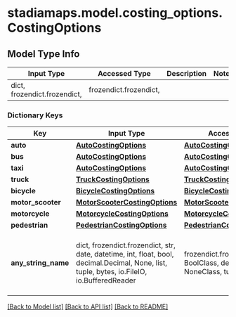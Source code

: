 # stadiamaps.model.costing_options.CostingOptions

## Model Type Info
Input Type | Accessed Type | Description | Notes
------------ | ------------- | ------------- | -------------
dict, frozendict.frozendict,  | frozendict.frozendict,  |  | 

### Dictionary Keys
Key | Input Type | Accessed Type | Description | Notes
------------ | ------------- | ------------- | ------------- | -------------
**auto** | [**AutoCostingOptions**](AutoCostingOptions.md) | [**AutoCostingOptions**](AutoCostingOptions.md) |  | [optional] 
**bus** | [**AutoCostingOptions**](AutoCostingOptions.md) | [**AutoCostingOptions**](AutoCostingOptions.md) |  | [optional] 
**taxi** | [**AutoCostingOptions**](AutoCostingOptions.md) | [**AutoCostingOptions**](AutoCostingOptions.md) |  | [optional] 
**truck** | [**TruckCostingOptions**](TruckCostingOptions.md) | [**TruckCostingOptions**](TruckCostingOptions.md) |  | [optional] 
**bicycle** | [**BicycleCostingOptions**](BicycleCostingOptions.md) | [**BicycleCostingOptions**](BicycleCostingOptions.md) |  | [optional] 
**motor_scooter** | [**MotorScooterCostingOptions**](MotorScooterCostingOptions.md) | [**MotorScooterCostingOptions**](MotorScooterCostingOptions.md) |  | [optional] 
**motorcycle** | [**MotorcycleCostingOptions**](MotorcycleCostingOptions.md) | [**MotorcycleCostingOptions**](MotorcycleCostingOptions.md) |  | [optional] 
**pedestrian** | [**PedestrianCostingOptions**](PedestrianCostingOptions.md) | [**PedestrianCostingOptions**](PedestrianCostingOptions.md) |  | [optional] 
**any_string_name** | dict, frozendict.frozendict, str, date, datetime, int, float, bool, decimal.Decimal, None, list, tuple, bytes, io.FileIO, io.BufferedReader | frozendict.frozendict, str, BoolClass, decimal.Decimal, NoneClass, tuple, bytes, FileIO | any string name can be used but the value must be the correct type | [optional]

[[Back to Model list]](../../README.md#documentation-for-models) [[Back to API list]](../../README.md#documentation-for-api-endpoints) [[Back to README]](../../README.md)

